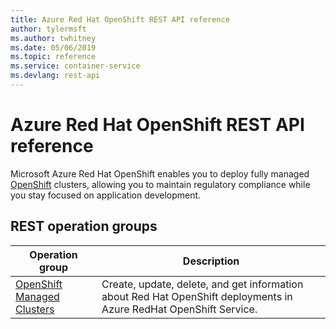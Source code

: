 ```yaml
---
title: Azure Red Hat OpenShift REST API reference
author: tylermsft
ms.author: twhitney
ms.date: 05/06/2019
ms.topic: reference
ms.service: container-service
ms.devlang: rest-api
---
```


# Azure Red Hat OpenShift REST API reference

Microsoft Azure Red Hat OpenShift enables you to deploy fully managed [OpenShift](https://www.openshift.com/) clusters, allowing you to maintain regulatory compliance while you stay focused on application development.

## REST operation groups

| Operation group | Description |
|-----------------|-------------|
| [OpenShift Managed Clusters](xref:management.azure.com.openshift.openshiftmanagedclusters) | Create, update, delete, and get information about Red Hat OpenShift deployments in Azure RedHat OpenShift Service. |